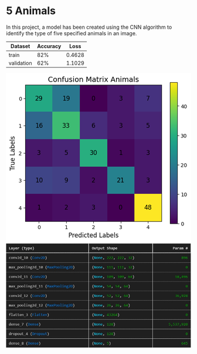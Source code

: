 # 5 Animals
In this project, a model has been created using the CNN algorithm to identify the type of five specified animals in an image.

|Dataset|Accuracy|Loss|
|-------|-----|----------|
|train|82%|0.4628|
|validation|62%|1.1029|


![](https://github.com/Moein-Moatali-2006/DeepLearning/blob/main/Custom%20Dataset%20CNN/5%20Animals/images/confusian_mx.png)
![](https://github.com/Moein-Moatali-2006/DeepLearning/blob/main/Custom%20Dataset%20CNN/5%20Animals/images/CNN.jpg)
